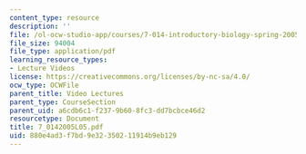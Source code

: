 ```yaml
---
content_type: resource
description: ''
file: /ol-ocw-studio-app/courses/7-014-introductory-biology-spring-2005/880e4ad3f7bd9e32350211914b9eb129_7_0142005L05.pdf
file_size: 94004
file_type: application/pdf
learning_resource_types:
- Lecture Videos
license: https://creativecommons.org/licenses/by-nc-sa/4.0/
ocw_type: OCWFile
parent_title: Video Lectures
parent_type: CourseSection
parent_uid: a6cdb6c1-f237-9b60-8fc3-dd7bcbce46d2
resourcetype: Document
title: 7_0142005L05.pdf
uid: 880e4ad3-f7bd-9e32-3502-11914b9eb129
---
```

